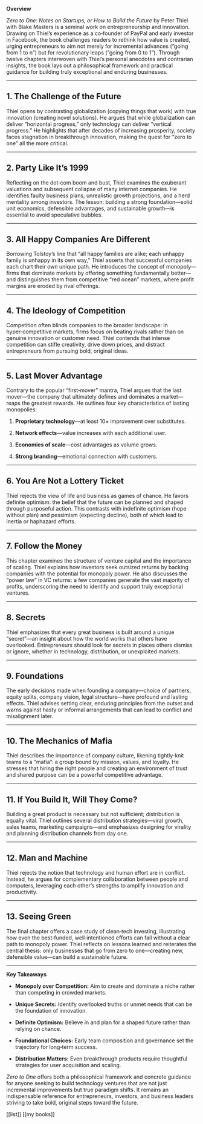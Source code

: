 **Overview**

_Zero to One: Notes on Startups, or How to Build the Future_ by Peter Thiel with Blake Masters is a seminal work on entrepreneurship and innovation. Drawing on Thiel’s experience as a co‑founder of PayPal and early investor in Facebook, the book challenges readers to rethink how value is created, urging entrepreneurs to aim not merely for incremental advances (“going from 1 to n”) but for revolutionary leaps (“going from 0 to 1”). Through twelve chapters interwoven with Thiel’s personal anecdotes and contrarian insights, the book lays out a philosophical framework and practical guidance for building truly exceptional and enduring businesses.

---

## 1. The Challenge of the Future

Thiel opens by contrasting globalization (copying things that work) with true innovation (creating novel solutions). He argues that while globalization can deliver “horizontal progress,” only technology can deliver “vertical progress.” He highlights that after decades of increasing prosperity, society faces stagnation in breakthrough innovation, making the quest for “zero to one” all the more critical.

---

## 2. Party Like It’s 1999

Reflecting on the dot‑com boom and bust, Thiel examines the exuberant valuations and subsequent collapse of many internet companies. He identifies faulty business plans, unrealistic growth projections, and a herd mentality among investors. The lesson: building a strong foundation—solid unit economics, defensible advantages, and sustainable growth—is essential to avoid speculative bubbles.

---

## 3. All Happy Companies Are Different

Borrowing Tolstoy’s line that “all happy families are alike; each unhappy family is unhappy in its own way,” Thiel asserts that successful companies each chart their own unique path. He introduces the concept of monopoly—firms that dominate markets by offering something fundamentally better—and distinguishes them from competitive “red ocean” markets, where profit margins are eroded by rival offerings.

---

## 4. The Ideology of Competition

Competition often blinds companies to the broader landscape: in hyper‑competitive markets, firms focus on beating rivals rather than on genuine innovation or customer need. Thiel contends that intense competition can stifle creativity, drive down prices, and distract entrepreneurs from pursuing bold, original ideas.

---

## 5. Last Mover Advantage

Contrary to the popular “first‑mover” mantra, Thiel argues that the last mover—the company that ultimately defines and dominates a market—reaps the greatest rewards. He outlines four key characteristics of lasting monopolies:

1. **Proprietary technology**—at least 10× improvement over substitutes.
    
2. **Network effects**—value increases with each additional user.
    
3. **Economies of scale**—cost advantages as volume grows.
    
4. **Strong branding**—emotional connection with customers.
    

---

## 6. You Are Not a Lottery Ticket

Thiel rejects the view of life and business as games of chance. He favors definite optimism: the belief that the future can be planned and shaped through purposeful action. This contrasts with indefinite optimism (hope without plan) and pessimism (expecting decline), both of which lead to inertia or haphazard efforts.

---

## 7. Follow the Money

This chapter examines the structure of venture capital and the importance of scaling. Thiel explains how investors seek outsized returns by backing companies with the potential for monopoly power. He also discusses the “power law” in VC returns: a few companies generate the vast majority of profits, underscoring the need to identify and support truly exceptional ventures.

---

## 8. Secrets

Thiel emphasizes that every great business is built around a unique “secret”—an insight about how the world works that others have overlooked. Entrepreneurs should look for secrets in places others dismiss or ignore, whether in technology, distribution, or unexploited markets.

---

## 9. Foundations

The early decisions made when founding a company—choice of partners, equity splits, company vision, legal structure—have profound and lasting effects. Thiel advises setting clear, enduring principles from the outset and warns against hasty or informal arrangements that can lead to conflict and misalignment later.

---

## 10. The Mechanics of Mafia

Thiel describes the importance of company culture, likening tightly‑knit teams to a “mafia”: a group bound by mission, values, and loyalty. He stresses that hiring the right people and creating an environment of trust and shared purpose can be a powerful competitive advantage.

---

## 11. If You Build It, Will They Come?

Building a great product is necessary but not sufficient; distribution is equally vital. Thiel outlines several distribution strategies—viral growth, sales teams, marketing campaigns—and emphasizes designing for virality and planning distribution channels from day one.

---

## 12. Man and Machine

Thiel rejects the notion that technology and human effort are in conflict. Instead, he argues for complementary collaboration between people and computers, leveraging each other’s strengths to amplify innovation and productivity.

---

## 13. Seeing Green

The final chapter offers a case study of clean‑tech investing, illustrating how even the best‑funded, well‑intentioned efforts can fail without a clear path to monopoly power. Thiel reflects on lessons learned and reiterates the central thesis: only businesses that go from zero to one—creating new, defensible value—can build a sustainable future.

---

**Key Takeaways**

- **Monopoly over Competition:** Aim to create and dominate a niche rather than competing in crowded markets.
    
- **Unique Secrets:** Identify overlooked truths or unmet needs that can be the foundation of innovation.
    
- **Definite Optimism:** Believe in and plan for a shaped future rather than relying on chance.
    
- **Foundational Choices:** Early team composition and governance set the trajectory for long‑term success.
    
- **Distribution Matters:** Even breakthrough products require thoughtful strategies for user acquisition and scaling.
    

_Zero to One_ offers both a philosophical framework and concrete guidance for anyone seeking to build technology ventures that are not just incremental improvements but true paradigm shifts. It remains an indispensable reference for entrepreneurs, investors, and business leaders striving to take bold, original steps toward the future.


[[list]]
[[my books]]
